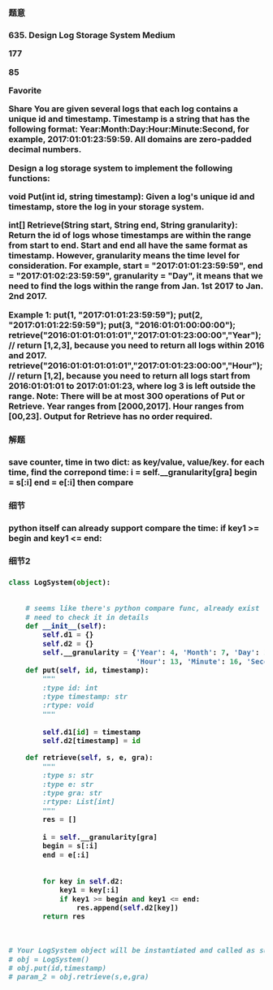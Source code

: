 <h3>题意<h3>
<p>
635. Design Log Storage System
Medium

177

85

Favorite

Share
You are given several logs that each log contains a unique id and timestamp. Timestamp is a string that has the following format: Year:Month:Day:Hour:Minute:Second, for example, 2017:01:01:23:59:59. All domains are zero-padded decimal numbers.

Design a log storage system to implement the following functions:

void Put(int id, string timestamp): Given a log's unique id and timestamp, store the log in your storage system.


int[] Retrieve(String start, String end, String granularity): Return the id of logs whose timestamps are within the range from start to end. Start and end all have the same format as timestamp. However, granularity means the time level for consideration. For example, start = "2017:01:01:23:59:59", end = "2017:01:02:23:59:59", granularity = "Day", it means that we need to find the logs within the range from Jan. 1st 2017 to Jan. 2nd 2017.

Example 1:
put(1, "2017:01:01:23:59:59");
put(2, "2017:01:01:22:59:59");
put(3, "2016:01:01:00:00:00");
retrieve("2016:01:01:01:01:01","2017:01:01:23:00:00","Year"); // return [1,2,3], because you need to return all logs within 2016 and 2017.
retrieve("2016:01:01:01:01:01","2017:01:01:23:00:00","Hour"); // return [1,2], because you need to return all logs start from 2016:01:01:01 to 2017:01:01:23, where log 3 is left outside the range.
Note:
There will be at most 300 operations of Put or Retrieve.
Year ranges from [2000,2017]. Hour ranges from [00,23].
Output for Retrieve has no order required.
<p>




<h3>解题<h3>
<p>save counter, time in two dict: as key/value, value/key. for each time, find the correpond time:
        i = self.__granularity[gra]
        begin = s[:i]
        end = e[:i]
   then compare
<p>




<h3>细节<h3>
<p>
python itself can already support compare the time: 
if key1 >= begin and key1 <= end:
<p>


<h3>细节2<h3>
<p>

<p>

```python
class LogSystem(object):

    
    # seems like there's python compare func, already exist
    # need to check it in details
    def __init__(self):
        self.d1 = {}
        self.d2 = {}
        self.__granularity = {'Year': 4, 'Month': 7, 'Day': 10, \
                              'Hour': 13, 'Minute': 16, 'Second': 19}
    def put(self, id, timestamp):
        """
        :type id: int
        :type timestamp: str
        :rtype: void
        """
        
        self.d1[id] = timestamp
        self.d2[timestamp] = id

    def retrieve(self, s, e, gra):
        """
        :type s: str
        :type e: str
        :type gra: str
        :rtype: List[int]
        """
        res = []
        
        i = self.__granularity[gra]
        begin = s[:i]
        end = e[:i]
        
        
        for key in self.d2:
            key1 = key[:i]
            if key1 >= begin and key1 <= end:
                res.append(self.d2[key])
        return res
                    


# Your LogSystem object will be instantiated and called as such:
# obj = LogSystem()
# obj.put(id,timestamp)
# param_2 = obj.retrieve(s,e,gra)
```

